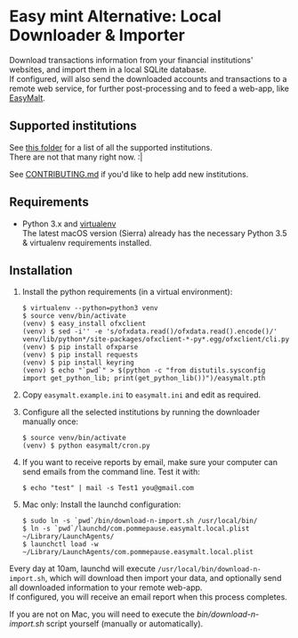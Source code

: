 Easy mint Alternative: Local Downloader & Importer
==================================================

Download transactions information from your financial institutions' websites, and import them in a local SQLite database.  
If configured, will also send the downloaded accounts and transactions to a remote web service, for further post-processing and to feed a web-app, like [EasyMalt](https://github.com/gboudreau/easymalt).


Supported institutions
----------------------
See [this folder](https://github.com/gboudreau/easymalt-local/tree/master/easymalt/downloaders/) for a list of all the supported institutions.  
There are not that many right now. :|

See [CONTRIBUTING.md](https://github.com/gboudreau/easymalt-local/blob/master/CONTRIBUTING.md) if you'd like to help add new institutions.


Requirements
------------

- Python 3.x and [virtualenv](https://virtualenv.pypa.io)  
The latest macOS version (Sierra) already has the necessary Python 3.5 & virtualenv requirements installed.  

Installation
------------

1. Install the python requirements (in a virtual environment):
    ```
    $ virtualenv --python=python3 venv
    $ source venv/bin/activate
    (venv) $ easy_install ofxclient
    (venv) $ sed -i'' -e 's/ofxdata.read()/ofxdata.read().encode()/' venv/lib/python*/site-packages/ofxclient-*-py*.egg/ofxclient/cli.py
    (venv) $ pip install ofxparse
    (venv) $ pip install requests
    (venv) $ pip install keyring
    (venv) $ echo "`pwd`" > $(python -c "from distutils.sysconfig import get_python_lib; print(get_python_lib())")/easymalt.pth
    ```

2. Copy `easymalt.example.ini` to `easymalt.ini` and edit as required.

3. Configure all the selected institutions by running the downloader manually once:
    ```
    $ source venv/bin/activate
    (venv) $ python easymalt/cron.py
    ```

4. If you want to receive reports by email, make sure your computer can send emails from the command line. Test it with:
    ```
    $ echo "test" | mail -s Test1 you@gmail.com
    ```
    
5. Mac only: Install the launchd configuration:
    ```
    $ sudo ln -s `pwd`/bin/download-n-import.sh /usr/local/bin/
    $ ln -s `pwd`/launchd/com.pommepause.easymalt.local.plist ~/Library/LaunchAgents/
    $ launchctl load -w ~/Library/LaunchAgents/com.pommepause.easymalt.local.plist
    ```
    
Every day at 10am, launchd will execute `/usr/local/bin/download-n-import.sh`, which will download then import your data, and optionally send all downloaded information to your remote web-app.  
If configured, you will receive an email report when this process completes.

If you are not on Mac, you will need to execute the _bin/download-n-import.sh_ script yourself (manually or automatically).
